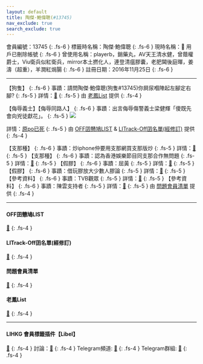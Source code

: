 ```yaml
---
layout: default
title: 陶傑·鮑偉聰(#13745)
nav_exclude: true
search_exclude: true
---
```


會員編號：13745
{: .fs-6 }
標籤時名稱：陶傑·鮑偉聰
{: .fs-6 }
現時名稱：🗿 用戶已刪除帳號
{: .fs-6 }
曾使用名稱：playerb，銷藥丸，AV天王清水健，曾蔭權爵士，Viu衛兵似紅衛兵，mirror本土撚化人，連登清瘟膠囊，老肥閪後庭暉，姜濤（超重），羊潤紅焗腸
{: .fs-6 }
註冊日期：2016年11月25日
{: .fs-6 }

---

<div class="code-example" markdown="1">

【狗隻】
{: .fs-6 }
事蹟：請問陶傑·鮑偉聰(狗隻#13745)你屙尿嗰陣起左腳定右腳?
{: .fs-5 }
詳情：[🔗](https://lih.kg/2251582)
{: .fs-5 }
由 [老鳳List](#老鳳list) 提供
{: .fs-4 }

</div>
<div class="code-example" markdown="1">

【侮辱義士】【侮辱同路人】
{: .fs-6 }
事蹟：出言侮辱傷警義士梁健輝「傻既先會向兇徒獻花」。
{: .fs-5 }
![](https://filedn.eu/l9Hq1YKLkJ4m0VSXcdcfUaJ/LIHKG_on99/on9_jai/13745/13745.1_.png)


詳情：[原po已死](https://lih.kg/hpbkLT)
{: .fs-5 }
由 [OFF囝戇鳩LIST](#off囝戇鳩list) & [LITrack-Off囝名單(經修訂)](#litrack-off囝名單(經修訂)) 提供
{: .fs-4 }

</div>
<div class="code-example" markdown="1">

【支那種】
{: .fs-6 }
事蹟：炒iphone仲要用支那網買支那版炒
{: .fs-5 }
詳情：[🔗](https://lih.kg/gaQMqT)
{: .fs-5 }
【支那種】
{: .fs-6 }
事蹟：認為香港娛樂節目同支那合作無問題
{: .fs-5 }
詳情：[🔗](https://lih.kg/bfduEAV)
{: .fs-5 }
【假膠】
{: .fs-6 }
事蹟：屈黃
{: .fs-5 }
詳情：[🔗](https://lih.kg/bdgHLAV)
{: .fs-5 }
【假膠】
{: .fs-6 }
事蹟：借玩膠放大少數人膠論
{: .fs-5 }
詳情：[🔗](https://lih.kg/iaaCwT)
{: .fs-5 }
【參考資料】
{: .fs-6 }
事蹟：TVB觀眾
{: .fs-5 }
詳情：[🔗](https://lih.kg/vbBuCxX)
{: .fs-5 }
【參考資料】
{: .fs-6 }
事蹟：陳雲支持者
{: .fs-5 }
詳情：[🔗](https://lih.kg/ayJHpQV)
{: .fs-5 }
由 [問題會員清單](#問題會員清單) 提供
{: .fs-4 }

</div>

---
#### OFF囝戇鳩LIST
[🔗](https://bit.ly/lihkg_on9_list)
{: .fs-4 }
#### LITrack-Off囝名單(經修訂)
[🔗](http://tiny.cc/LITrack_GS)
{: .fs-4 }
#### 問題會員清單
[🔗](https://github.com/V4KFDgEw8T/rccnmlhnzv)
{: .fs-4 }
#### 老鳳List
[🔗](https://lihkg.com/thread/2808424)
{: .fs-4 }

---

#### LIHKG 會員標籤插件【Libel】
[🔗](https://kitce.github.io/libel)
{: .fs-4 }
討論：[🔗](https://lih.kg/2841778)
{: .fs-4 }
Telegram頻道: [🔗](https://t.me/LibelOfficialChannel)
{: .fs-4 }
Telegram群組: [🔗](https://t.me/LibelOfficialGroup)
{: .fs-4 }
